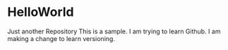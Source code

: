 # HelloWorld
Just another Repository
This is a sample. I am trying to learn Github.
I am making a change to learn versioning.
